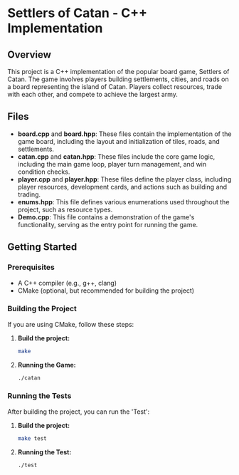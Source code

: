 # Settlers of Catan - C++ Implementation

## Overview

This project is a C++ implementation of the popular board game, Settlers of Catan. The game involves players building settlements, cities, and roads on a board representing the island of Catan. Players collect resources, trade with each other, and compete to achieve the largest army.

## Files

- **board.cpp** and **board.hpp**: These files contain the implementation of the game board, including the layout and initialization of tiles, roads, and settlements.
- **catan.cpp** and **catan.hpp**: These files include the core game logic, including the main game loop, player turn management, and win condition checks.
- **player.cpp** and **player.hpp**: These files define the player class, including player resources, development cards, and actions such as building and trading.
- **enums.hpp**: This file defines various enumerations used throughout the project, such as resource types.
- **Demo.cpp**: This file contains a demonstration of the game's functionality, serving as the entry point for running the game.

## Getting Started

### Prerequisites

- A C++ compiler (e.g., g++, clang)
- CMake (optional, but recommended for building the project)

### Building the Project

If you are using CMake, follow these steps:

1. **Build the project:**
    ```bash
    make
    ```
2. **Running the Game:**
    ```bash
    ./catan
    ```

### Running the Tests

After building the project, you can run the 'Test':
1. **Build the project:**
    ```bash
    make test
    ```
2. **Running the Test:**
    ```bash
    ./test
